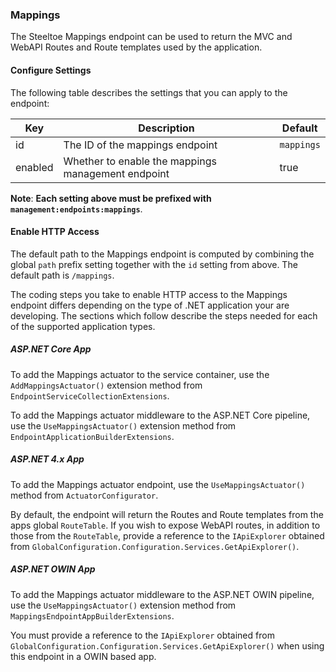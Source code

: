 ### Mappings

The Steeltoe Mappings endpoint can be used to return the MVC and WebAPI Routes and Route templates used by the application.

#### Configure Settings

The following table describes the settings that you can apply to the endpoint:

|Key|Description|Default|
|---|---|---|
|id|The ID of the mappings endpoint|`mappings`|
|enabled|Whether to enable the mappings management endpoint|true|

**Note**: **Each setting above must be prefixed with `management:endpoints:mappings`**.

#### Enable HTTP Access

The default path to the Mappings endpoint is computed by combining the global `path` prefix setting together with the `id` setting from above. The default path is `/mappings`.

The coding steps you take to enable HTTP access to the Mappings endpoint differs depending on the type of .NET application your are developing.  The sections which follow describe the steps needed for each of the supported application types.

##### ASP.NET Core App

To add the Mappings actuator to the service container, use the `AddMappingsActuator()` extension method from `EndpointServiceCollectionExtensions`.

To add the Mappings actuator middleware to the ASP.NET Core pipeline, use the `UseMappingsActuator()` extension method from `EndpointApplicationBuilderExtensions`.

##### ASP.NET 4.x App

To add the Mappings actuator endpoint, use the `UseMappingsActuator()` method from `ActuatorConfigurator`.

By default, the endpoint will return the Routes and Route templates from the apps global `RouteTable`.  If you wish to expose WebAPI routes, in addition to those from the `RouteTable`, provide a reference to the `IApiExplorer` obtained from `GlobalConfiguration.Configuration.Services.GetApiExplorer()`.

##### ASP.NET OWIN App

To add the Mappings actuator middleware to the ASP.NET OWIN pipeline, use the `UseMappingsActuator()` extension method from `MappingsEndpointAppBuilderExtensions`.

You must provide a reference to the `IApiExplorer` obtained from `GlobalConfiguration.Configuration.Services.GetApiExplorer()` when using this endpoint in a OWIN based app.

